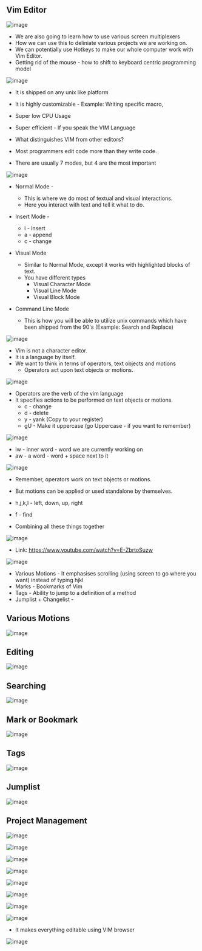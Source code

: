 ## Vim Editor

![image](https://user-images.githubusercontent.com/2145211/77179809-5ebcd780-6a9f-11ea-8d80-c31fd02e6315.png)

* We are also going to learn how to use various screen multiplexers
* How we can use this to deliniate various projects we are working on.
* We can potentially use Hotkeys to make our whole computer work with Vim Editor.
* Getting rid of the mouse - how to shift to keyboard centric programming model

![image](https://user-images.githubusercontent.com/2145211/77178676-cbcf6d80-6a9d-11ea-8fb3-f5ccf5b67c3d.png)

* It is shipped on any unix like platform
* It is highly customizable - Example: Writing specific macro, 
* Super low CPU Usage
* Super efficient - If you speak the VIM Language


* What distinguishes VIM from other editors?
* Most programmers edit code more than they write code.
* There are usually 7 modes, but 4 are the most important

![image](https://user-images.githubusercontent.com/2145211/77178720-dd187a00-6a9d-11ea-93ec-2ff1917d2b2e.png)

* Normal Mode - 
  * This is where we do most of textual and visual interactions.
  * Here you interact with text and tell it what to do.
  
* Insert Mode - 
  * i - insert
  * a - append
  * c - change

* Visual Mode
  * Similar to Normal Mode, except it works with highlighted blocks of text.
  * You have different types
    * Visual Character Mode
    * Visual Line Mode
    * Visual Block Mode
    
* Command Line Mode
  * This is how you will be able to utilize unix commands which have been shipped from the 90's (Example: Search and Replace)
  
![image](https://user-images.githubusercontent.com/2145211/77179025-4bf5d300-6a9e-11ea-81c9-c831af17ab2c.png)

* Vim is not a character editor.
* It is a language by itself. 
* We want to think in terms of operators, text objects and motions
  * Operators act upon text objects or motions.

![image](https://user-images.githubusercontent.com/2145211/77179781-506ebb80-6a9f-11ea-87eb-adbc3add66c1.png)

* Operators are the verb of the vim language
* It specifies actions to be performed on text objects or motions.
  * c - change
  * d - delete
  * y - yank (Copy to your register)
  * gU - Make it uppercase (go Uppercase - if you want to remember)
 
![image](https://user-images.githubusercontent.com/2145211/77187675-3aff8e80-6aab-11ea-9a12-c696ea380514.png)

* iw - inner word - word we are currently working on
* aw - a word - word + space next to it

![image](https://user-images.githubusercontent.com/2145211/77187887-89149200-6aab-11ea-846a-0d59d3b8f9eb.png)

* Remember, operators work on text objects or motions.
* But motions can be applied or used standalone by themselves.
* h,j,k,l - left, down, up, right
* f - find

* Combining all these things together

![image](https://user-images.githubusercontent.com/2145211/77188145-ef011980-6aab-11ea-823a-a087867a72d7.png)

* Link: https://www.youtube.com/watch?v=E-ZbrtoSuzw

![image](https://user-images.githubusercontent.com/2145211/77188378-4901df00-6aac-11ea-9fdc-f5bb2a5c3aeb.png)

* Various Motions - It emphasises scrolling (using screen to go where you want) instead of typing hjkl
* Marks - Bookmarks of Vim 
* Tags - Ability to jump to a definition of a method
* Jumplist + Changelist - 

## Various Motions

![image](https://user-images.githubusercontent.com/2145211/77188652-b6157480-6aac-11ea-8944-11997b79aa5a.png)

## Editing

![image](https://user-images.githubusercontent.com/2145211/77188761-e0ffc880-6aac-11ea-84ba-babfe7df0b58.png)

## Searching

![image](https://user-images.githubusercontent.com/2145211/77188826-fc6ad380-6aac-11ea-873f-d86ae7a49115.png)

## Mark or Bookmark

![image](https://user-images.githubusercontent.com/2145211/77188877-11476700-6aad-11ea-9342-9144a56f4c54.png)

## Tags

![image](https://user-images.githubusercontent.com/2145211/77188912-22907380-6aad-11ea-94bb-a8dcb712be7c.png)

## Jumplist

![image](https://user-images.githubusercontent.com/2145211/77188967-38059d80-6aad-11ea-9eaf-2a2fc94ec657.png)

## Project Management

![image](https://user-images.githubusercontent.com/2145211/77189719-659f1680-6aae-11ea-9808-6c1cbc4f39bf.png)

![image](https://user-images.githubusercontent.com/2145211/77189779-7fd8f480-6aae-11ea-8315-e1ea2c22c523.png)

![image](https://user-images.githubusercontent.com/2145211/77189827-93845b00-6aae-11ea-871e-c14f491ae006.png)

![image](https://user-images.githubusercontent.com/2145211/77190016-e0683180-6aae-11ea-9635-7bc6069b7bad.png)

![image](https://user-images.githubusercontent.com/2145211/77190065-f0801100-6aae-11ea-8474-d5de32395093.png)

![image](https://user-images.githubusercontent.com/2145211/77190100-07befe80-6aaf-11ea-9c44-e46543ee3a21.png)

![image](https://user-images.githubusercontent.com/2145211/77190590-eb6f9180-6aaf-11ea-8fb5-734c73fdaf27.png)

![image](https://user-images.githubusercontent.com/2145211/77190977-95e7b480-6ab0-11ea-9d37-89af47759b24.png)

* It makes everything editable using VIM browser

![image](https://user-images.githubusercontent.com/2145211/77191179-ef4fe380-6ab0-11ea-9b19-df64f2c6da2b.png)




